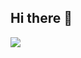 ## Hi there 👋

<img   align="center" src="https://github-readme-stats.vercel.app/api/top-langs/?username=MingqianDev&locale=en&line_height=33&theme=&langs_count=4&layout=compact"/>

<!--
**MingqianDev/MingqianDev** is a ✨ _special_ ✨ repository because its `README.md` (this file) appears on your GitHub profile.

Here are some ideas to get you started:

- 🔭 I’m currently working on ...
- 🌱 I’m currently learning ...
- 👯 I’m looking to collaborate on ...
- 🤔 I’m looking for help with ...
- 💬 Ask me about ...
- 📫 How to reach me: ...
- 😄 Pronouns: ...
- ⚡ Fun fact: ...
-->
